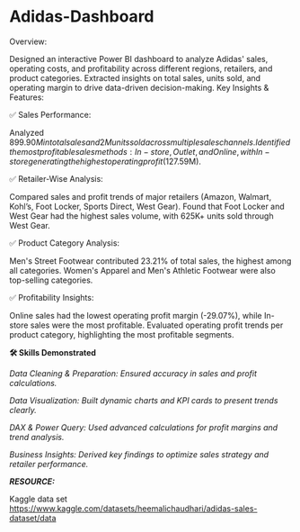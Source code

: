 # Adidas-Dashboard

Overview:

Designed an interactive Power BI dashboard to analyze Adidas' sales, operating costs, and profitability across different regions, retailers, and product categories.
Extracted insights on total sales, units sold, and operating margin to drive data-driven decision-making.
Key Insights & Features:

✅ Sales Performance:

Analyzed $899.90M in total sales and 2M units sold across multiple sales channels.
Identified the most profitable sales methods: In-store, Outlet, and Online, with In-store generating the highest operating profit ($127.59M).

✅ Retailer-Wise Analysis:

Compared sales and profit trends of major retailers (Amazon, Walmart, Kohl’s, Foot Locker, Sports Direct, West Gear).
Found that Foot Locker and West Gear had the highest sales volume, with 625K+ units sold through West Gear.

✅ Product Category Analysis:

Men's Street Footwear contributed 23.21% of total sales, the highest among all categories.
Women's Apparel and Men's Athletic Footwear were also top-selling categories.

✅ Profitability Insights:

Online sales had the lowest operating profit margin (-29.07%), while In-store sales were the most profitable.
Evaluated operating profit trends per product category, highlighting the most profitable segments.

**🛠️ Skills Demonstrated**

_Data Cleaning & Preparation: Ensured accuracy in sales and profit calculations._

_Data Visualization: Built dynamic charts and KPI cards to present trends clearly._

_DAX & Power Query: Used advanced calculations for profit margins and trend analysis._

_Business Insights: Derived key findings to optimize sales strategy and retailer performance._

_**RESOURCE:**_

Kaggle data set https://www.kaggle.com/datasets/heemalichaudhari/adidas-sales-dataset/data

